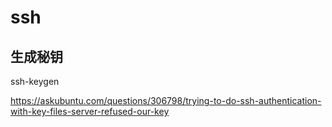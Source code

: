 # ssh

## 生成秘钥
ssh-keygen

https://askubuntu.com/questions/306798/trying-to-do-ssh-authentication-with-key-files-server-refused-our-key
